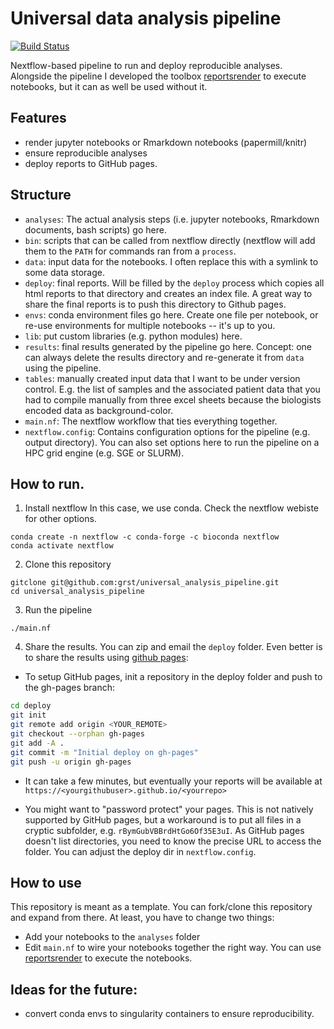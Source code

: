# Universal data analysis pipeline

[![Build Status](https://travis-ci.com/grst/universal_analysis_pipeline.svg?branch=master)](https://travis-ci.com/grst/universal_analysis_pipeline)

Nextflow-based pipeline to run and deploy reproducible analyses.
Alongside the pipeline I developed the toolbox [reportsrender](https://github.com/grst/reportsrender/)
to execute notebooks, but it can as well be used without it.

## Features

- render jupyter notebooks or Rmarkdown notebooks (papermill/knitr)
- ensure reproducible analyses
- deploy reports to GitHub pages.

## Structure

- `analyses`: The actual analysis steps (i.e. jupyter notebooks, Rmarkdown
  documents, bash scripts) go here.
- `bin`: scripts that can be called from nextflow directly
  (nextflow will add them to the `PATH` for commands ran from a `process`.
- `data`: input data for the notebooks. I often replace this with a
  symlink to some data storage.
- `deploy`: final reports. Will be filled by the `deploy` process which copies
  all html reports to that directory and creates an index file. A great way to share
  the final reports is to push this directory to Github pages.
- `envs`: conda environment files go here. Create one file per notebook,
  or re-use environments for multiple notebooks -- it's up to you.
- `lib`: put custom libraries (e.g. python modules) here.
- `results`: final results generated by the pipeline go here. Concept: one can
  always delete the results directory and re-generate it from `data` using the
  pipeline.
- `tables`: manually created input data that I want to be under version control.
  E.g. the list of samples and the associated patient data that you had
  to compile manually from three excel sheets because the biologists
  encoded data as background-color.
- `main.nf`: The nextflow workflow that ties everything together.
- `nextflow.config`: Contains configuration options for the pipeline
  (e.g. output directory). You can also set options here to run the
  pipeline on a HPC grid engine (e.g. SGE or SLURM).

## How to run.

1. Install nextflow
   In this case, we use conda. Check the nextflow webiste for other options.

```
conda create -n nextflow -c conda-forge -c bioconda nextflow
conda activate nextflow
```

2. Clone this repository

```
gitclone git@github.com:grst/universal_analysis_pipeline.git
cd universal_analysis_pipeline
```

3. Run the pipeline

```
./main.nf
```

4. Share the results. You can zip and email the `deploy` folder.
   Even better is to share the results using [github pages](https://pages.github.com/):

- To setup GitHub pages, init a repository in the deploy
  folder and push to the gh-pages branch:

```bash
cd deploy
git init
git remote add origin <YOUR_REMOTE>
git checkout --orphan gh-pages
git add -A .
git commit -m "Initial deploy on gh-pages"
git push -u origin gh-pages
```

- It can take a few minutes, but eventually your reports
  will be available at `https://<yourgithubuser>.github.io/<yourrepo>`

- You might want to "password protect" your pages. This is not natively
  supported by GitHub pages, but a workaround is to put all files in a cryptic
  subfolder, e.g. `rBymGubVBBrdHtGo6Of35E3uI`. As GitHub pages doesn't list
  directories, you need to know the precise URL to access the folder.
  You can adjust the deploy dir in `nextflow.config`.

## How to use

This repository is meant as a template. You can fork/clone this repository
and expand from there. At least, you have to change two things:

- Add your notebooks to the `analyses` folder
- Edit `main.nf` to wire your notebooks together the right way.
  You can use [reportsrender](https://github.com/grst/reportsrender/) to execute
  the notebooks.

## Ideas for the future:

- convert conda envs to singularity containers to ensure reproducibility.

